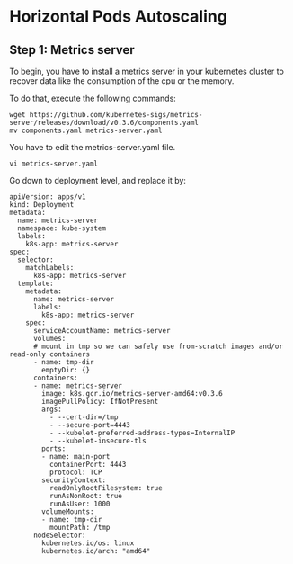 Horizontal Pods Autoscaling
===

Step 1: Metrics server
---

To begin, you have to install a metrics server in your kubernetes cluster to recover data like the consumption of the cpu or the memory.

To do that, execute the following commands:

```
wget https://github.com/kubernetes-sigs/metrics-server/releases/download/v0.3.6/components.yaml
mv components.yaml metrics-server.yaml
```

You have to edit the metrics-server.yaml file.

```
vi metrics-server.yaml
```

Go down to deployment level, and replace it by:

```
apiVersion: apps/v1
kind: Deployment
metadata:
  name: metrics-server
  namespace: kube-system
  labels:
    k8s-app: metrics-server
spec:
  selector:
    matchLabels:
      k8s-app: metrics-server
  template:
    metadata:
      name: metrics-server
      labels:
        k8s-app: metrics-server
    spec:
      serviceAccountName: metrics-server
      volumes:
      # mount in tmp so we can safely use from-scratch images and/or read-only containers
      - name: tmp-dir
        emptyDir: {}
      containers:
      - name: metrics-server
        image: k8s.gcr.io/metrics-server-amd64:v0.3.6
        imagePullPolicy: IfNotPresent
        args:
          - --cert-dir=/tmp
          - --secure-port=4443
          - --kubelet-preferred-address-types=InternalIP
          - --kubelet-insecure-tls
        ports:
        - name: main-port
          containerPort: 4443
          protocol: TCP
        securityContext:
          readOnlyRootFilesystem: true
          runAsNonRoot: true
          runAsUser: 1000
        volumeMounts:
        - name: tmp-dir
          mountPath: /tmp
      nodeSelector:
        kubernetes.io/os: linux
        kubernetes.io/arch: "amd64"
```
